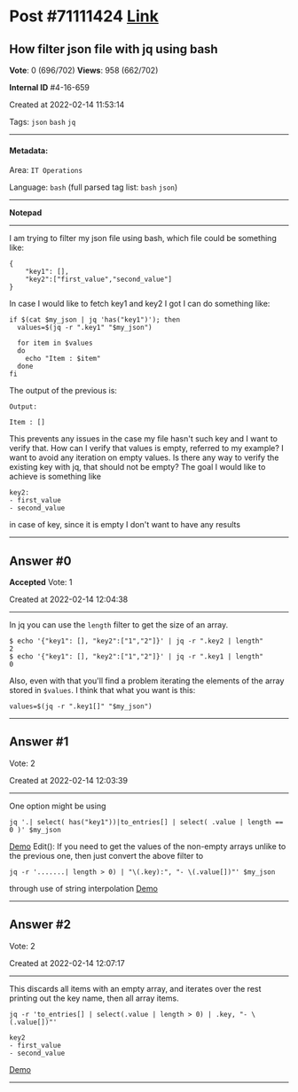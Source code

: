 
# Post \#71111424 [Link](https://stackoverflow.com/questions/71111424/)

## How filter json file with jq using bash

**Vote**: 0 (696/702) **Views**: 958 (662/702) 

**Internal ID** \#4-16-659

Created at 2022-02-14 11:53:14

Tags: `json` `bash` `jq`

----------

#### Metadata:

Area: `IT Operations`

Language: `bash` (full parsed tag list: `bash` `json`)

----------

**Notepad**


----------

I am trying to filter my json file using bash, which file could be something like:
```
{
    "key1": [],
    "key2":["first_value","second_value"]
}
```

In case I would like to fetch key1 and key2 I got I can do something like:
```
if $(cat $my_json | jq 'has("key1")'); then
  values=$(jq -r ".key1" "$my_json")

  for item in $values
  do
    echo "Item : $item"
  done
fi
```

The output of the previous is:
```
Output:

Item : []
```

This prevents any issues in the case my file hasn't such key and I want to verify that.
How can I verify that values is empty, referred to my example?
I want to avoid any iteration on empty values.
Is there any way to verify the existing key with jq, that should not be empty?
The goal I would like to achieve is something like 
```
key2:
- first_value
- second_value
```

in case of key, since it is empty I don't want to have any results


----------
        
## Answer \#0

**Accepted** Vote: 1

Created at 2022-02-14 12:04:38

------------

In jq you can use the `length` filter to get the size of an array.
```
$ echo '{"key1": [], "key2":["1","2"]}' | jq -r ".key2 | length"
2
$ echo '{"key1": [], "key2":["1","2"]}' | jq -r ".key1 | length"
0
```

Also, even with that you'll find a problem iterating the elements of the array stored in `$values`. I think that what you want is this:
```
values=$(jq -r ".key1[]" "$my_json")
```



------------
    
    
## Answer \#1

 Vote: 2

Created at 2022-02-14 12:03:39

------------

One option might be using
```
jq '.| select( has("key1"))|to_entries[] | select( .value | length == 0 )' $my_json
```

[Demo](https://jqplay.org/s/go9Uy3DV73)
Edit(): If you need to get the values of the non-empty arrays unlike to the previous one, then just convert the above filter to
```
jq -r '.......| length > 0) | "\(.key):", "- \(.value[])"' $my_json
```

through use of string interpolation
[Demo](https://jqplay.org/s/HZsgfwVxdD)


------------
    
    
## Answer \#2

 Vote: 2

Created at 2022-02-14 12:07:17

------------

This discards all items with an empty array, and iterates over the rest printing out the key name, then all array items.
```
jq -r 'to_entries[] | select(.value | length > 0) | .key, "- \(.value[])"'
```

```
key2
- first_value
- second_value
```

[Demo](https://jqplay.org/s/k86OLyNnsz)


------------
    
    